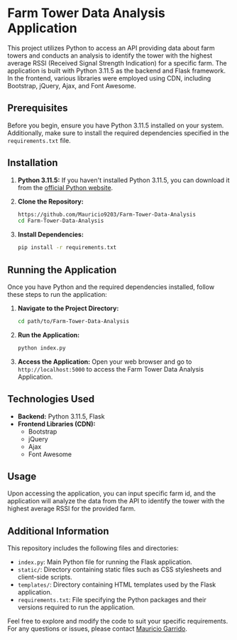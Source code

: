 ﻿# Farm Tower Data Analysis Application

This project utilizes Python to access an API providing data about farm towers and conducts an analysis to identify the tower with the highest average RSSI (Received Signal Strength Indication) for a specific farm. The application is built with Python 3.11.5 as the backend and Flask framework. In the frontend, various libraries were employed using CDN, including Bootstrap, jQuery, Ajax, and Font Awesome.

## Prerequisites

Before you begin, ensure you have Python 3.11.5 installed on your system. Additionally, make sure to install the required dependencies specified in the `requirements.txt` file.

## Installation

1. **Python 3.11.5:** If you haven't installed Python 3.11.5, you can download it from the [official Python website](https://www.python.org/downloads/).

2. **Clone the Repository:**
   ```bash
   https://github.com/Mauricio9203/Farm-Tower-Data-Analysis
   cd Farm-Tower-Data-Analysis
   ```

3. **Install Dependencies:**
   ```bash
   pip install -r requirements.txt
   ```

## Running the Application

Once you have Python and the required dependencies installed, follow these steps to run the application:

1. **Navigate to the Project Directory:**
   ```bash
   cd path/to/Farm-Tower-Data-Analysis
   ```

2. **Run the Application:**
   ```bash
   python index.py
   ```

3. **Access the Application:**
   Open your web browser and go to `http://localhost:5000` to access the Farm Tower Data Analysis Application.

## Technologies Used

- **Backend:** Python 3.11.5, Flask
- **Frontend Libraries (CDN):**
  - Bootstrap
  - jQuery
  - Ajax
  - Font Awesome

## Usage

Upon accessing the application, you can input specific farm id, and the application will analyze the data from the API to identify the tower with the highest average RSSI for the provided farm.

## Additional Information

This repository includes the following files and directories:

- `index.py`: Main Python file for running the Flask application.
- `static/`: Directory containing static files such as CSS stylesheets and client-side scripts.
- `templates/`: Directory containing HTML templates used by the Flask application.
- `requirements.txt`: File specifying the Python packages and their versions required to run the application.

Feel free to explore and modify the code to suit your specific requirements. For any questions or issues, please contact [Mauricio Garrido](mailto:mauriciogarridonz@gmail.com).
